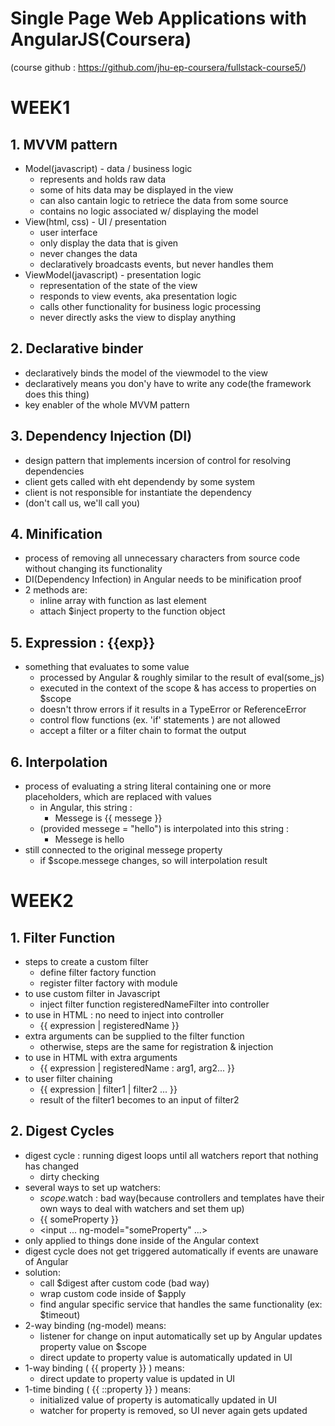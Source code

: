 # Single Page Web Applications with AngularJS(Coursera)
(course github : https://github.com/jhu-ep-coursera/fullstack-course5/)
# WEEK1

## 1. MVVM pattern
 - Model(javascript) - data / business logic
   * represents and holds raw data
   * some of hits data may be displayed in the view
   * can also cantain logic to retriece the data from some source
   * contains no logic  associated w/ displaying the model
 - View(html, css) - UI / presentation
   * user interface
   * only display the data that is given
   * never changes the data
   * declaratively broadcasts events, but never handles them
 - ViewModel(javascript) - presentation logic
   * representation of the state of the view
   * responds to view events, aka presentation logic
   * calls other functionality for business logic processing
   * never directly asks the view to display anything
## 2. Declarative binder
 - declaratively binds the model of the viewmodel to the view
 - declaratively means you don'y have to write any code(the framework does this thing)
 - key enabler of the whole MVVM pattern

## 3. Dependency Injection (DI)
 - design pattern that implements incersion of control for resolving dependencies
 - client gets called with eht dependendy by some system
 - client is not responsible for instantiate the dependency
 - (don't call us, we'll call you)

## 4. Minification
 - process of removing all unnecessary characters from source code without changing its functionality
 - DI(Dependency Infection) in Angular needs to be minification proof
 - 2 methods are:
   *  inline array with function as last element
   *  attach $inject property to the function object

## 5. Expression : {{exp}}
 - something that evaluates to some value
   * processed by Angular & roughly similar to the result of eval(some_js)
   * executed in the context of the scope & has access to properties on $scope
   * doesn't throw errors if it results in a TypeError or ReferenceError
   * control flow functions (ex. 'if' statements ) are not allowed
   * accept a filter or a filter chain to format the output

## 6. Interpolation
 - process of evaluating a string literal containing one or more placeholders, which are replaced with values
   * in Angular, this string :
     + Messege is {{ messege }}
   * (provided messege = "hello") is interpolated into this string :
     + Messege is hello
 - still connected to the original messege property
   * if $scope.messege changes, so will interpolation result


# WEEK2

## 1. Filter Function
 - steps to create a custom filter
   * define filter factory function
   * register filter factory with module
 - to use custom filter in Javascript
   * inject filter function registeredNameFilter into controller
 - to use in HTML : no need to inject into controller
   * {{ expression | registeredName }}
 - extra arguments can be supplied to the filter function
   * otherwise, steps are the same for registration & injection
 - to use in HTML with extra arguments
   * {{ expression | registeredName : arg1, arg2... }}
 - to user filter chaining
   * {{ expression | filter1 | filter2 ... }}
   * result of the filter1 becomes to an input of filter2

## 2. Digest Cycles
 - digest cycle : running digest loops until all watchers report that nothing has changed
   * dirty checking
 - several ways to set up watchers:
   * $scope.$watch : bad way(because controllers and templates have their own ways to deal with watchers and set them up)
   * {{ someProperty }}
   * <input ... ng-model="someProperty" ...>
 - only applied to things done inside of the Angular context
 - digest cycle does not get triggered automatically if events are unaware of Angular
 - solution:
   * call $digest after custom code (bad way)
   * wrap custom code inside of $apply
   * find angular specific service that handles the same functionality (ex: $timeout)
 - 2-way binding (ng-model) means:
   * listener for change on input automatically set up by Angular updates property value on $scope
   * direct update to property value is automatically updated in UI
 - 1-way binding ( {{ property }} ) means:
   * direct update to property value is updated in UI
 - 1-time binding ( {{ ::property }} ) means:
   * initialized value of property is automatically updated in UI
   * watcher for property is removed, so UI never again gets updated

